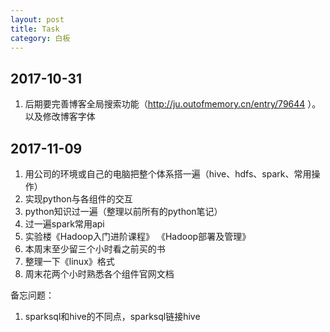 ```yaml
---
layout: post
title: Task
category: 白板
---
```


## 2017-10-31
1. 后期要完善博客全局搜索功能（http://ju.outofmemory.cn/entry/79644 ）。以及修改博客字体

## 2017-11-09
1. 用公司的环境或自己的电脑把整个体系搭一遍（hive、hdfs、spark、常用操作）
2. 实现python与各组件的交互
3. python知识过一遍（整理以前所有的python笔记）
4. 过一遍spark常用api
5. 实验楼《Hadoop入门进阶课程》 《Hadoop部署及管理》
6. 本周末至少留三个小时看之前买的书
7. 整理一下《linux》格式
8. 周末花两个小时熟悉各个组件官网文档


备忘问题：
1. sparksql和hive的不同点，sparksql链接hive
